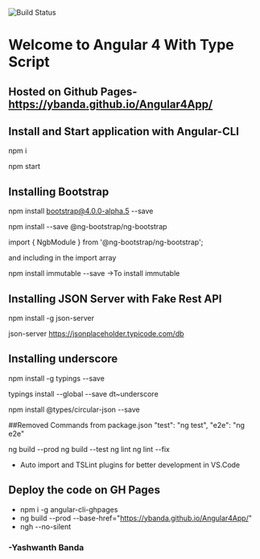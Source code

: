 

![Build Status](https://travis-ci.org/ybanda/Angular4App.svg?branch=master)

# Welcome to Angular 4 With Type Script

## Hosted on Github Pages- https://ybanda.github.io/Angular4App/

## Install and Start application with Angular-CLI
npm i

npm start

## Installing Bootstrap
npm install bootstrap@4.0.0-alpha.5 --save

npm install --save @ng-bootstrap/ng-bootstrap

import { NgbModule } from '@ng-bootstrap/ng-bootstrap';

and including in the import array

npm install immutable --save ->To install immutable

## Installing JSON Server with Fake Rest API

npm install -g json-server

json-server https://jsonplaceholder.typicode.com/db

## Installing underscore
npm install -g typings --save

typings install --global --save dt~underscore

npm install @types/circular-json --save

##Removed Commands from package.json
"test": "ng test",
"e2e": "ng e2e"

ng build --prod
ng build --test
ng lint
ng lint --fix

 - Auto import and TSLint plugins for better development in VS.Code
 
 ## Deploy the code on GH Pages
 - npm i -g angular-cli-ghpages
 - ng build --prod  --base-href="https://ybanda.github.io/Angular4App/"
 - ngh --no-silent


### -Yashwanth Banda
